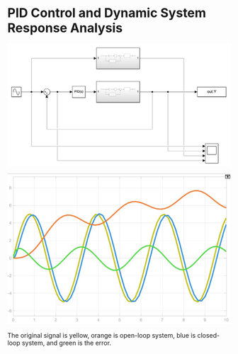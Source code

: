 # PID Control and Dynamic System Response Analysis

![overview](overview.jpg)

![plot](plot.jpg)

The original signal is yellow, orange is open-loop system, blue is closed-loop system, and green is the error.